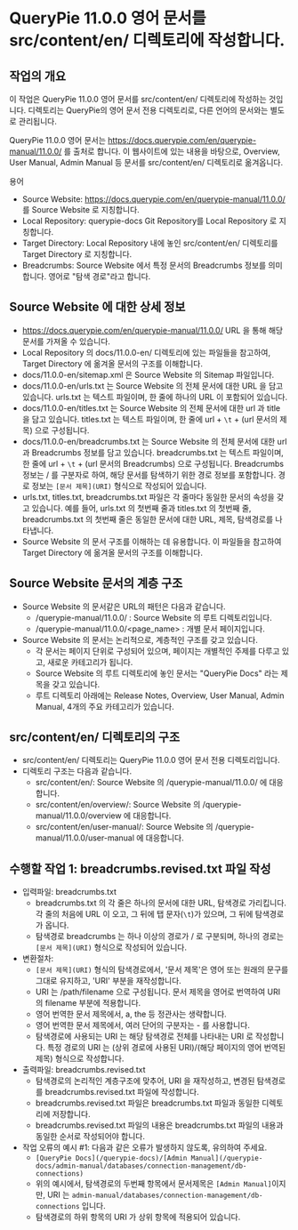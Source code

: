 # QueryPie 11.0.0 영어 문서를 src/content/en/ 디렉토리에 작성합니다.

## 작업의 개요

이 작업은 QueryPie 11.0.0 영어 문서를 src/content/en/ 디렉토리에 작성하는 것입니다. 
디렉토리는 QueryPie의 영어 문서 전용 디렉토리로, 다른 언어의 문서와는 별도로 관리됩니다.

QueryPie 11.0.0 영어 문서는 https://docs.querypie.com/en/querypie-manual/11.0.0/ 를 
출처로 합니다. 이 웹사이트에 있는 내용을 바탕으로, Overview, User Manual, Admin Manual 등 문서를
src/content/en/ 디렉토리로 옮겨옵니다.

용어
- Source Website: https://docs.querypie.com/en/querypie-manual/11.0.0/ 를 Source Website 로 지칭합니다.
- Local Repository: querypie-docs Git Repository를 Local Repository 로 지칭합니다.
- Target Directory: Local Repository 내에 놓인 src/content/en/ 디렉토리를 Target Directory 로 지칭합니다.
- Breadcrumbs: Source Website 에서 특정 문서의 Breadcrumbs 정보를 의미합니다. 영어로 "탐색 경로"라고 합니다.

## Source Website 에 대한 상세 정보
- https://docs.querypie.com/en/querypie-manual/11.0.0/ URL 을 통해 해당 문서를 가져올 수 있습니다.
- Local Repository 의 docs/11.0.0-en/ 디렉토리에 있는 파일들을 참고하여, 
  Target Directory 에 옮겨올 문서의 구조를 이해합니다.
- docs/11.0.0-en/sitemap.xml 은 Source Website 의 Sitemap 파일입니다.
- docs/11.0.0-en/urls.txt 는 Source Website 의 전체 문서에 대한 URL 을 담고 있습니다. 
  urls.txt 는 텍스트 파일이며, 한 줄에 하나의 URL 이 포함되어 있습니다.
- docs/11.0.0-en/titles.txt 는 Source Website 의 전체 문서에 대한 url 과 title 을 담고 있습니다. 
  titles.txt 는 텍스트 파일이며, 한 줄에 url + `\t` + (url 문서의 제목) 으로 구성됩니다.
- docs/11.0.0-en/breadcrumbs.txt 는 Source Website 의 전체 문서에 대한 url 과 
  Breadcrumbs 정보를 담고 있습니다. breadcrumbs.txt 는 텍스트 파일이며, 
  한 줄에 url + `\t` + (url 문서의 Breadcrumbs) 으로 구성됩니다. Breadcrumbs 정보는 / 를 구분자로 하여,
  해당 문서를 탐색하기 위한 경로 정보를 포함합니다. 경로 정보는 `[문서 제목](URI)` 형식으로 작성되어 있습니다.
- urls.txt, titles.txt, breadcrumbs.txt 파일은 각 줄마다 동일한 문서의 속성을 갖고 있습니다.
  예를 들어, urls.txt 의 첫번째 줄과 titles.txt 의 첫번째 줄, breadcrumbs.txt 의 첫번째 줄은 
  동일한 문서에 대한 URL, 제목, 탐색경로를 나타냅니다.
- Source Website 의 문서 구조를 이해하는 데 
  유용합니다. 이 파일들을 참고하여 Target Directory 에 옮겨올 문서의 구조를 이해합니다.

## Source Website 문서의 계층 구조
- Source Website 의 문서같은 URL의 패턴은 다음과 같습니다.
    - /querypie-manual/11.0.0/ : Source Website 의 루트 디렉토리입니다.
    - /querypie-manual/11.0.0/<page_name> : 개별 문서 페이지입니다.
- Source Website 의 문서는 논리적으로, 계층적인 구조를 갖고 있습니다.
    - 각 문서는 페이지 단위로 구성되어 있으며, 페이지는 개별적인 주제를 다루고 있고, 새로운 카테고리가 됩니다.
    - Source Website 의 루트 디렉토리에 놓인 문서는 "QueryPie Docs" 라는 제목을 갖고 있습니다.
    - 루트 디렉토리 아래에는 Release Notes, Overview, User Manual, Admin Manual, 4개의 주요 카테고리가 있습니다.

## src/content/en/ 디렉토리의 구조
- src/content/en/ 디렉토리는 QueryPie 11.0.0 영어 문서 전용 디렉토리입니다.
- 디렉토리 구조는 다음과 같습니다.
    - src/content/en/: Source Website 의 /querypie-manual/11.0.0/ 에 대응합니다.
    - src/content/en/overview/: Source Website 의 /querypie-manual/11.0.0/overview 에 대응합니다.
    - src/content/en/user-manual/: Source Website 의 /querypie-manual/11.0.0/user-manual 에 대응합니다.

## 수행할 작업 1: breadcrumbs.revised.txt 파일 작성
- 입력파일: breadcrumbs.txt
    - breadcrumbs.txt 의 각 줄은 하나의 문서에 대한 URL, 탐색경로 가리킵니다. 
      각 줄의 처음에 URL 이 오고, 그 뒤에 탭 문자(`\t`)가 있으며, 그 뒤에 탐색경로가 옵니다.
    - 탐색경로 breadcrumbs 는 하나 이상의 경로가 / 로 구분되며, 하나의 경로는 `[문서 제목](URI)` 형식으로 작성되어 있습니다.
- 변환절차:
    - `[문서 제목](URI)` 형식의 탐색경로에서, '문서 제목'은 영어 또는 원래의 문구를 그대로 유지하고, 'URI' 부분을 재작성합니다.
    - URI 는 /path/filename 으로 구성됩니다. 문서 제목을 영어로 번역하여 URI 의 filename 부분에 적용합니다.
    - 영어 번역한 문서 제목에서, a, the 등 정관사는 생략합니다.
    - 영어 번역한 문서 제목에서, 여러 단어의 구분자는 - 를 사용합니다.
    - 탐색경로에 사용되는 URI 는 해당 탐색경로 전체를 나타내는 URI 로 작성합니다. 
      특정 경로의 URI 는 (상위 경로에 사용된 URI)/(해당 페이지의 영어 번역된 제목) 형식으로 작성합니다.
- 출력파일: breadcrumbs.revised.txt
    - 탐색경로의 논리적인 계층구조에 맞추어, URI 을 재작성하고, 변경된 탐색경로를 breadcrumbs.revised.txt 파일에 작성합니다.
    - breadcrumbs.revised.txt 파일은 breadcrumbs.txt 파일과 동일한 디렉토리에 저장합니다.
    - breadcrumbs.revised.txt 파일의 내용은 breadcrumbs.txt 파일의 내용과 동일한 순서로 작성되어야 합니다.
- 작업 오류의 예시 #1: 다음과 같은 오류가 발생하지 않도록, 유의하여 주세요.
    - `[QueryPie Docs](/querypie-docs)/[Admin Manual](/querypie-docs/admin-manual/databases/connection-management/db-connections)`
    - 위의 예시에서, 탐색경로의 두번째 항목에서 문서제목은 `[Admin Manual]`이지만, URI 는 `admin-manual/databases/connection-management/db-connections` 입니다.
    - 탐색경로의 하위 항목의 URI 가 상위 항목에 적용되어 있습니다.
